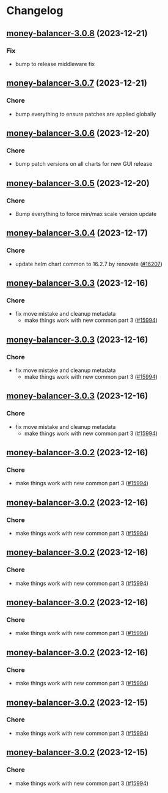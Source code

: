 # Changelog



## [money-balancer-3.0.8](https://github.com/truecharts/charts/compare/money-balancer-3.0.7...money-balancer-3.0.8) (2023-12-21)

### Fix

- bump to release middleware fix
  
  


## [money-balancer-3.0.7](https://github.com/truecharts/charts/compare/money-balancer-3.0.6...money-balancer-3.0.7) (2023-12-21)

### Chore

- bump everything to ensure patches are applied globally
  
  


## [money-balancer-3.0.6](https://github.com/truecharts/charts/compare/money-balancer-3.0.5...money-balancer-3.0.6) (2023-12-20)

### Chore

- bump patch versions on all charts for new GUI release
  
  


## [money-balancer-3.0.5](https://github.com/truecharts/charts/compare/money-balancer-3.0.4...money-balancer-3.0.5) (2023-12-20)

### Chore

- Bump everything to force min/max scale version update
  
  


## [money-balancer-3.0.4](https://github.com/truecharts/charts/compare/money-balancer-3.0.3...money-balancer-3.0.4) (2023-12-17)

### Chore

- update helm chart common to 16.2.7 by renovate ([#16207](https://github.com/truecharts/charts/issues/16207))
  
  


## [money-balancer-3.0.3](https://github.com/truecharts/charts/compare/money-balancer-2.0.12...money-balancer-3.0.3) (2023-12-16)

### Chore

- fix move mistake and cleanup metadata
  - make things work with new common part 3 ([#15994](https://github.com/truecharts/charts/issues/15994))
  
  


## [money-balancer-3.0.3](https://github.com/truecharts/charts/compare/money-balancer-2.0.12...money-balancer-3.0.3) (2023-12-16)

### Chore

- fix move mistake and cleanup metadata
  - make things work with new common part 3 ([#15994](https://github.com/truecharts/charts/issues/15994))
  
  


## [money-balancer-3.0.3](https://github.com/truecharts/charts/compare/money-balancer-2.0.12...money-balancer-3.0.3) (2023-12-16)

### Chore

- fix move mistake and cleanup metadata
  - make things work with new common part 3 ([#15994](https://github.com/truecharts/charts/issues/15994))
  
  


## [money-balancer-3.0.2](https://github.com/truecharts/charts/compare/money-balancer-2.0.12...money-balancer-3.0.2) (2023-12-16)

### Chore

- make things work with new common part 3 ([#15994](https://github.com/truecharts/charts/issues/15994))
  
  


## [money-balancer-3.0.2](https://github.com/truecharts/charts/compare/money-balancer-2.0.12...money-balancer-3.0.2) (2023-12-16)

### Chore

- make things work with new common part 3 ([#15994](https://github.com/truecharts/charts/issues/15994))
  
  


## [money-balancer-3.0.2](https://github.com/truecharts/charts/compare/money-balancer-2.0.12...money-balancer-3.0.2) (2023-12-16)

### Chore

- make things work with new common part 3 ([#15994](https://github.com/truecharts/charts/issues/15994))
  
  


## [money-balancer-3.0.2](https://github.com/truecharts/charts/compare/money-balancer-2.0.12...money-balancer-3.0.2) (2023-12-16)

### Chore

- make things work with new common part 3 ([#15994](https://github.com/truecharts/charts/issues/15994))
  
  


## [money-balancer-3.0.2](https://github.com/truecharts/charts/compare/money-balancer-2.0.12...money-balancer-3.0.2) (2023-12-16)

### Chore

- make things work with new common part 3 ([#15994](https://github.com/truecharts/charts/issues/15994))
  
  


## [money-balancer-3.0.2](https://github.com/truecharts/charts/compare/money-balancer-2.0.12...money-balancer-3.0.2) (2023-12-15)

### Chore

- make things work with new common part 3 ([#15994](https://github.com/truecharts/charts/issues/15994))
  
  


## [money-balancer-3.0.2](https://github.com/truecharts/charts/compare/money-balancer-2.0.12...money-balancer-3.0.2) (2023-12-15)

### Chore

- make things work with new common part 3 ([#15994](https://github.com/truecharts/charts/issues/15994))
  
  